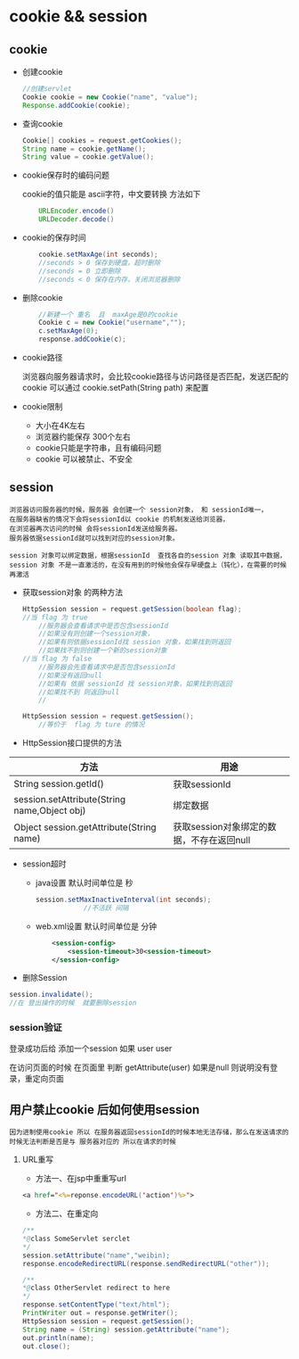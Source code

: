 # cookie && session

## cookie

* 创建cookie

    ```java
    //创建servlet
    Cookie cookie = new Cookie("name", "value");
    Response.addCookie(cookie);
    ```

* 查询cookie

    ```java
    Cookie[] cookies = request.getCookies();
    String name = cookie.getName();
    String value = cookie.getValue();
    ```

* cookie保存时的编码问题

    cookie的值只能是 ascii字符，中文要转换  方法如下

    ```java
        URLEncoder.encode()
        URLDecoder.decode()
    ```

* cookie的保存时间

    ```java
        cookie.setMaxAge(int seconds);
        //seconds > 0 保存到硬盘，超时删除
        //seconds = 0 立即删除
        //seconds < 0 保存在内存，关闭浏览器删除
    ```

* 删除cookie

    ```java
        //新建一个 重名  且  maxAge是0的cookie
        Cookie c = new Cookie("username","");
        c.setMaxAge(0);
        response.addCookie(c);
    ```

* cookie路径

    浏览器向服务器请求时，会比较cookie路径与访问路径是否匹配，发送匹配的cookie
    可以通过 cookie.setPath(String path) 来配置

* cookie限制

  * 大小在4K左右
  * 浏览器约能保存 300个左右
  * cookie只能是字符串，且有编码问题
  * cookie 可以被禁止、不安全

## session

    浏览器访问服务器的时候，服务器 会创建一个 session对象， 和 sessionId唯一，
    在服务器缺省的情况下会将sessionId以 cookie 的机制发送给浏览器，
    在浏览器再次访问的时候 会将sessionId发送给服务器。
    服务器依据sessionId就可以找到对应的session对象。

    session 对象可以绑定数据，根据sessionId  查找各自的session 对象 读取其中数据，session 对象 不是一直激活的，在没有用到的时候他会保存早硬盘上（钝化），在需要的时候再激活

* 获取session对象 的两种方法

    ```java
    HttpSession session = request.getSession(boolean flag);
    //当 flag 为 true
        //服务器会查看请求中是否包含sessionId
        //如果没有则创建一个session对象，
        //如果有则依据sessionId找 session 对象，如果找到则返回
        //如果找不到则创建一个新的session对象
    //当 flag 为 false
        //服务器会先查看请求中是否包含sessionId
        //如果没有返回null
        //如果有 依据 sessionId 找 session对象，如果找到则返回
        //如果找不到 则返回null
        //
    ```

    ```java
    HttpSession session = request.getSession();
        //等价于  flag 为 ture 的情况
    ```

* HttpSession接口提供的方法

方法 | 用途
-|-
String session.getId() | 获取sessionId
session.setAttribute(String name,Object obj) | 绑定数据
Object session.getAttribute(String name) | 获取session对象绑定的数据，不存在返回null

* session超时

  * java设置  默认时间单位是 秒

    ```java
    session.setMaxInactiveInterval(int seconds);
                //不活跃 间隔
    ```

  * web.xml设置   默认时间单位是 分钟

    ```xml
        <session-config>
            <session-timeout>30<session-timeout> 
        </session-config>
    ```

* 删除Session

```java
session.invalidate();
//在 登出操作的时候  就要删除session
```

### session验证

登录成功后给 添加一个session   如果  user user

在访问页面的时候  在页面里  判断  getAttribute(user)   如果是null  则说明没有登录，重定向页面

## 用户禁止cookie 后如何使用session

    因为进制使用cookie 所以 在服务器返回sessionId的时候本地无法存储，那么在发送请求的时候无法判断是否是与 服务器对应的 所以在请求的时候

1. URL重写

    * 方法一、在jsp中重重写url

    ```jsp
    <a href="<%=reponse.encodeURL('action')%>">
    ```

    * 方法二、在重定向

    ```java
    /**
    *@class SomeServlet serclet
    */
    session.setAttribute("name","weibin);
    response.encodeRedirectURL(response.sendRedirectURL("other"));
    ```

    ```java
    /**
    *@class OtherServlet redirect to here
    */
    response.setContentType("text/html");
    PrintWriter out = response.getWriter();
    HttpSession session = request.getSession();
    String name = (String) session.getAttribute("name");
    out.println(name);
    out.close();
    ```
